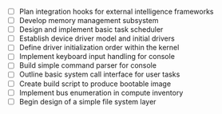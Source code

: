 - [ ] Plan integration hooks for external intelligence frameworks
- [ ] Develop memory management subsystem
- [ ] Design and implement basic task scheduler
- [ ] Establish device driver model and initial drivers
- [ ] Define driver initialization order within the kernel
- [ ] Implement keyboard input handling for console
- [ ] Build simple command parser for console
- [ ] Outline basic system call interface for user tasks
- [ ] Create build script to produce bootable image
- [ ] Implement bus enumeration in compute inventory
- [ ] Begin design of a simple file system layer
